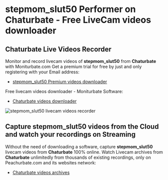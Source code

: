 # stepmom_slut50 Performer on Chaturbate - Free LiveCam videos downloader

## Chaturbate Live Videos Recorder

Monitor and record livecam videos of **stepmom_slut50** from **Chaturbate** with Moniturbate.com
Get a premium trial for free by just and only registering with your Email address:
* [stepmom_slut50 Premium videos downloader](https://moniturbate.com/request-demo-licence-key.html)

Free livecam videos downloader - Moniturbate Software:
* [Chaturbate videos downloader](https://moniturbate.com/moniturbate-download-software.html)

![stepmom_slut50 livecam videos recorder](https://peachurnet.com/templates/moniturbate-software.png)


## Capture stepmom_slut50 videos from the Cloud and watch your recordings on Streaming

Without the need of downloading a software, capture **stepmom_slut50** livecam videos from **Chaturbate** 100% online.
Watch Livecam archives from **Chaturbate** unlimitedly from thousands of existing recordings, only on Peachurbate.com and its websites network:
* [Chaturbate videos archives](https://peachurnet.com/)